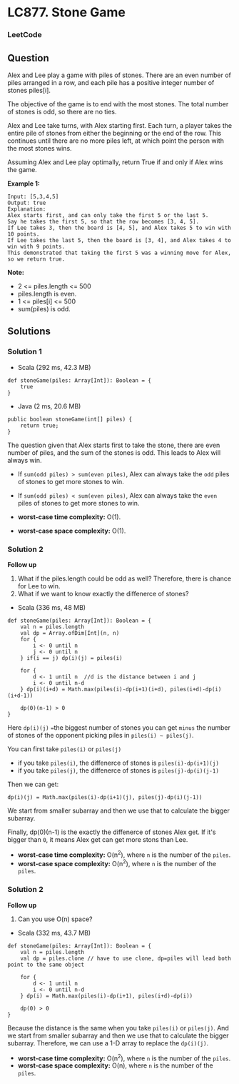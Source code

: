 # LC877. Stone Game

### LeetCode

## Question

Alex and Lee play a game with piles of stones.  There are an even number of piles arranged in a row, and each pile has a positive integer number of stones piles[i].

The objective of the game is to end with the most stones.  The total number of stones is odd, so there are no ties.

Alex and Lee take turns, with Alex starting first.  Each turn, a player takes the entire pile of stones from either the beginning or the end of the row.  This continues until there are no more piles left, at which point the person with the most stones wins.

Assuming Alex and Lee play optimally, return True if and only if Alex wins the game.

**Example 1:**
```
Input: [5,3,4,5]
Output: true
Explanation: 
Alex starts first, and can only take the first 5 or the last 5.
Say he takes the first 5, so that the row becomes [3, 4, 5].
If Lee takes 3, then the board is [4, 5], and Alex takes 5 to win with 10 points.
If Lee takes the last 5, then the board is [3, 4], and Alex takes 4 to win with 9 points.
This demonstrated that taking the first 5 was a winning move for Alex, so we return true.
``` 

**Note:**

* 2 <= piles.length <= 500
* piles.length is even.
* 1 <= piles[i] <= 500
* sum(piles) is odd.

## Solutions

### Solution 1

* Scala (292 ms, 42.3 MB)
```
def stoneGame(piles: Array[Int]): Boolean = {
    true
}
```

* Java (2 ms, 20.6 MB)
```
public boolean stoneGame(int[] piles) {
    return true;
}
```

The question given that Alex starts first to take the stone, there are even number of piles, and the sum of the stones is odd. This leads to Alex will always win. 

* If `sum(odd piles) > sum(even piles)`, Alex can always take the `odd` piles of stones to get more stones to win.
* If `sum(odd piles) < sum(even piles)`, Alex can always take the `even` piles of stones to get more stones to win.

* **worst-case time complexity:** O(1).
* **worst-case space complexity:** O(1).

### Solution 2

**Follow up**

1. What if the piles.length could be odd as well? Therefore, there is chance for Lee to win.
2. What if we want to know exactly the diffenerce of stones?

* Scala (336 ms, 48 MB)
```
def stoneGame(piles: Array[Int]): Boolean = {
    val n = piles.length
    val dp = Array.ofDim[Int](n, n)
    for {
        i <- 0 until n
        j <- 0 until n
    } if(i == j) dp(i)(j) = piles(i)
    
    for {
        d <- 1 until n  //d is the distance between i and j
        i <- 0 until n-d
    } dp(i)(i+d) = Math.max(piles(i)-dp(i+1)(i+d), piles(i+d)-dp(i)(i+d-1))
    
    dp(0)(n-1) > 0
}
```

Here `dp(i)(j)` `=`the biggest number of stones you can get `minus` the number of stones of the opponent picking piles in `piles(i) ~ piles(j)`.

You can first take `piles(i)` or `piles(j)`

* if you take `piles(i)`, the diffenerce of stones is `piles(i)-dp(i+1)(j)`
* if you take `piles(j)`, the diffenerce of stones is `piles(j)-dp(i)(j-1)`

Then we can get:
```
dp(i)(j) = Math.max(piles(i)-dp(i+1)(j), piles(j)-dp(i)(j-1))
```
We start from smaller subarray and then we use that to calculate the bigger subarray.

Finally, dp(0)(n-1) is the exactly the diffenerce of stones Alex get. If it's bigger than `0`, it means Alex get can get more stons than Lee.

* **worst-case time complexity:** O(n<sup>2</sup>), where `n` is the number of the `piles`.
* **worst-case space complexity:** O(n<sup>2</sup>), where `n` is the number of the `piles`.

### Solution 2

**Follow up**
1. Can you use O(n) space?

* Scala (332 ms, 43.7 MB)
```
def stoneGame(piles: Array[Int]): Boolean = {
    val n = piles.length
    val dp = piles.clone // have to use clone, dp=piles will lead both point to the same object
    
    for {
        d <- 1 until n
        i <- 0 until n-d
    } dp(i) = Math.max(piles(i)-dp(i+1), piles(i+d)-dp(i))
    
    dp(0) > 0
}
```

Because the distance is the same when you take `piles(i)` or `piles(j)`. And we start from smaller subarray and then we use that to calculate the bigger subarray. Therefore, we can use a 1-D array to replace the `dp(i)(j)`.

* **worst-case time complexity:** O(n<sup>2</sup>), where `n` is the number of the `piles`.
* **worst-case space complexity:** O(n), where `n` is the number of the `piles`.

